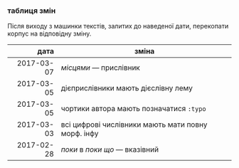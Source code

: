 ### таблиця змін

Після виходу з машинки текстів, залитих до наведеної дати, перекопати корпус на відповідну зміну.

дата  | зміна
---------:|----------
2017-03-07 | _місцями_ — прислівник
2017-03-05 | дієприслівники мають дієслівну лему
2017-03-05 | чортики автора мають позначатися `:typo`
2017-03-03 | всі цифрові числівники мають мати повну морф. інфу
2017-02-28 | _поки_ в _поки що_ — вказівний
